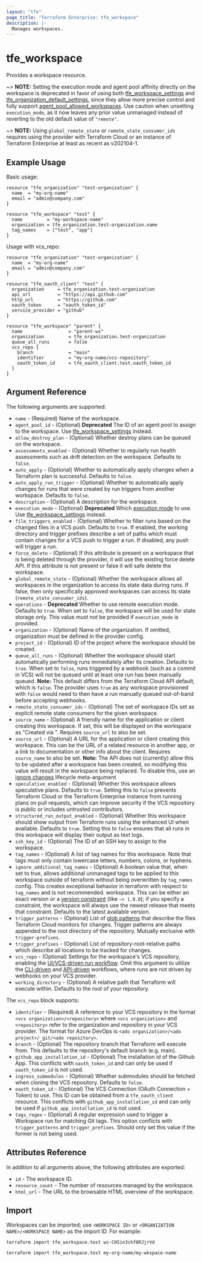 ```yaml
---
layout: "tfe"
page_title: "Terraform Enterprise: tfe_workspace"
description: |-
  Manages workspaces.
---
```


# tfe_workspace

Provides a workspace resource.

~> **NOTE:** Setting the execution mode and agent pool affinity directly on the workspace is deprecated in favor of using both [tfe_workspace_settings](workspace_settings) and [tfe_organization_default_settings](organization_default_settings), since they allow more precise control and fully support [agent_pool_allowed_workspaces](agent_pool_allowed_workspaces). Use caution when unsetting `execution_mode`, as it now leaves any prior value unmanaged instead of reverting to the old default value of `"remote"`.

~> **NOTE:** Using `global_remote_state` or `remote_state_consumer_ids` requires using the provider with Terraform Cloud or an instance of Terraform Enterprise at least as recent as v202104-1.

## Example Usage

Basic usage:

```hcl
resource "tfe_organization" "test-organization" {
  name  = "my-org-name"
  email = "admin@company.com"
}

resource "tfe_workspace" "test" {
  name         = "my-workspace-name"
  organization = tfe_organization.test-organization.name
  tag_names    = ["test", "app"]
}
```

Usage with vcs_repo:

```hcl
resource "tfe_organization" "test-organization" {
  name  = "my-org-name"
  email = "admin@company.com"
}

resource "tfe_oauth_client" "test" {
  organization     = tfe_organization.test-organization
  api_url          = "https://api.github.com"
  http_url         = "https://github.com"
  oauth_token      = "oauth_token_id"
  service_provider = "github"
}

resource "tfe_workspace" "parent" {
  name                 = "parent-ws"
  organization         = tfe_organization.test-organization
  queue_all_runs       = false
  vcs_repo {
    branch             = "main"
    identifier         = "my-org-name/vcs-repository"
    oauth_token_id     = tfe_oauth_client.test.oauth_token_id
  }
}
```

## Argument Reference

The following arguments are supported:

* `name` - (Required) Name of the workspace.
* `agent_pool_id` - (Optional) **Deprecated** The ID of an agent pool to assign to the workspace. Use [tfe_workspace_settings](workspace_settings) instead.
* `allow_destroy_plan` - (Optional) Whether destroy plans can be queued on the workspace.
* `assessments_enabled` - (Optional) Whether to regularly run health assessments such as drift detection on the workspace. Defaults to `false`.
* `auto_apply` - (Optional) Whether to automatically apply changes when a Terraform plan is successful. Defaults to `false`.
* `auto_apply_run_trigger` - (Optional) Whether to automatically apply changes for runs that were created by run triggers from another workspace. Defaults to `false`.
* `description` - (Optional) A description for the workspace.
* `execution_mode` - (Optional) **Deprecated** Which [execution mode](https://developer.hashicorp.com/terraform/cloud-docs/workspaces/settings#execution-mode) to use. Use [tfe_workspace_settings](workspace_settings) instead.
* `file_triggers_enabled` - (Optional) Whether to filter runs based on the changed files
  in a VCS push. Defaults to `true`. If enabled, the working directory and
  trigger prefixes describe a set of paths which must contain changes for a
  VCS push to trigger a run. If disabled, any push will trigger a run.
* `force_delete` - (Optional) If this attribute is present on a workspace that is being deleted through the provider, it will use the existing force delete API. If this attribute is not present or false it will safe delete the workspace.
* `global_remote_state` - (Optional) Whether the workspace allows all workspaces in the organization to access its state data during runs. If false, then only specifically approved workspaces can access its state (`remote_state_consumer_ids`).
* `operations` - **Deprecated** Whether to use remote execution mode.
  Defaults to `true`. When set to `false`, the workspace will be used for
  state storage only. This value _must not_ be provided if `execution_mode` is
  provided.
* `organization` - (Optional) Name of the organization. If omitted, organization must be defined in the provider config.
* `project_id` - (Optional) ID of the project where the workspace should be created.
* `queue_all_runs` - (Optional) Whether the workspace should start
  automatically performing runs immediately after its creation. Defaults to
  `true`. When set to `false`, runs triggered by a webhook (such as a commit
  in VCS) will not be queued until at least one run has been manually queued.
  **Note:** This default differs from the Terraform Cloud API default, which
  is `false`. The provider uses `true` as any workspace provisioned with
  `false` would need to then have a run manually queued out-of-band before
  accepting webhooks.
* `remote_state_consumer_ids` - (Optional) The set of workspace IDs set as explicit remote state consumers for the given workspace.
* `source_name` - (Optional) A friendly name for the application or client
   creating this workspace. If set, this will be displayed on the workspace as
   "Created via <SOURCE NAME>".
   Requires `source_url` to also be set.
* `source_url` - (Optional) A URL for the application or client creating this
   workspace. This can be the URL of a related resource in another app, or a
   link to documentation or other info about the client.
   Requires `source_name` to also be set.
   **Note:** The API does not (currently) allow this to be updated after a
   workspace has been created, so modifying this value will result in the
   workspace being replaced. To disable this, use an [ignore changes](https://developer.hashicorp.com/terraform/language/meta-arguments/lifecycle#ignore_changes) lifecycle meta-argument
* `speculative_enabled` - (Optional) Whether this workspace allows speculative
  plans. Defaults to `true`. Setting this to `false` prevents Terraform Cloud
  or the Terraform Enterprise instance from running plans on pull requests,
  which can improve security if the VCS repository is public or includes
  untrusted contributors.
* `structured_run_output_enabled` - (Optional) Whether this workspace should
  show output from Terraform runs using the enhanced UI when available.
  Defaults to `true`. Setting this to `false` ensures that all runs in this
  workspace will display their output as text logs.
* `ssh_key_id` - (Optional) The ID of an SSH key to assign to the workspace.
* `tag_names` - (Optional) A list of tag names for this workspace. Note that tags must only contain lowercase letters, numbers, colons, or hyphens.
* `ignore_additional_tag_names` - (Optional) A boolean value that, when set to true, allows additional unmanaged tags to be applied to this workspace outside of terraform without being overwritten by `tag_names` config. This creates exceptional behavior in terraform with respect to `tag_names` and is not recommended.
  workspace. This can be either an exact version or a
  [version constraint](https://developer.hashicorp.com/terraform/language/expressions/version-constraints)
  (like `~> 1.0.0`); if you specify a constraint, the workspace will always use
  the newest release that meets that constraint. Defaults to the latest
  available version.
* `trigger_patterns` - (Optional) List of [glob patterns](https://developer.hashicorp.com/terraform/cloud-docs/workspaces/settings/vcs#glob-patterns-for-automatic-run-triggering) that describe the files Terraform Cloud monitors for changes. Trigger patterns are always appended to the root directory of the repository. Mutually exclusive with `trigger-prefixes`.
* `trigger_prefixes` - (Optional) List of repository-root-relative paths which describe all locations
  to be tracked for changes.
* `vcs_repo` - (Optional) Settings for the workspace's VCS repository, enabling the [UI/VCS-driven run workflow](https://developer.hashicorp.com/terraform/cloud-docs/run/ui).
  Omit this argument to utilize the [CLI-driven](https://developer.hashicorp.com/terraform/cloud-docs/run/cli) and [API-driven](https://developer.hashicorp.com/terraform/cloud-docs/run/api)
  workflows, where runs are not driven by webhooks on your VCS provider.
* `working_directory` - (Optional) A relative path that Terraform will execute within.  Defaults to the root of your repository.

The `vcs_repo` block supports:

* `identifier` - (Required) A reference to your VCS repository in the format
  `<vcs organization>/<repository>` where `<vcs organization>` and `<repository>` refer to the organization and repository
  in your VCS provider. The format for Azure DevOps is `<ado organization>/<ado project>/_git/<ado repository>`.
* `branch` - (Optional) The repository branch that Terraform will execute from.
  This defaults to the repository's default branch (e.g. main).
* `github_app_installation_id` - (Optional) The installation id of the Github App. This conflicts with `oauth_token_id` and can only be used if `oauth_token_id` is not used.
* `ingress_submodules` - (Optional) Whether submodules should be fetched when
  cloning the VCS repository. Defaults to `false`.
* `oauth_token_id` - (Optional) The VCS Connection (OAuth Connection + Token) to use.
  This ID can be obtained from a `tfe_oauth_client` resource. This conflicts with `github_app_installation_id` and can only be used if `github_app_installation_id` is not used.
* `tags_regex` - (Optional) A regular expression used to trigger a Workspace run for matching Git tags. This option conflicts with `trigger_patterns` and `trigger_prefixes`. Should only set this value if the former is not being used.

## Attributes Reference

In addition to all arguments above, the following attributes are exported:

* `id` - The workspace ID.
* `resource_count` - The number of resources managed by the workspace.
* `html_url` - The URL to the browsable HTML overview of the workspace.

## Import

Workspaces can be imported; use `<WORKSPACE ID>` or `<ORGANIZATION NAME>/<WORKSPACE NAME>` as the
import ID. For example:

```shell
terraform import tfe_workspace.test ws-CH5in3chf8RJjrVd
```

```shell
terraform import tfe_workspace.test my-org-name/my-wkspace-name
```
